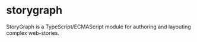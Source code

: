 # storygraph
StoryGraph is a TypeScript/ECMAScript module for authoring and layouting complex web-stories.
